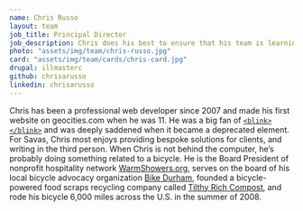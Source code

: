 ```yaml
---
name: Chris Russo
layout: team
job_title: Principal Director
job_description: Chris does his best to ensure that his team is learning and growing and that our clients feel like partners.
photo: "assets/img/team/chris-russo.jpg"
card: "assets/img/team/cards/chris-card.jpg"
drupal: illmasterc
github: chrisarusso
linkedin: chrisarusso
---
```


Chris has been a professional web developer since 2007 and made his first website on geocities.com when he was 11. He was a big fan of <a href="https://developer.mozilla.org/en-US/docs/Web/HTML/Element/blink"><code>&lt;blink&gt;&lt;/blink&gt;</code></a> and was deeply saddened when it became a deprecated element. For Savas, Chris most enjoys providing bespoke solutions for clients, and writing in the third person. When Chris is not behind the computer, he’s probably doing something related to a bicycle. He is the Board President of nonprofit hospitality network [WarmShowers.org](https://www.warmshowers.org), serves on the board of his local bicycle advocacy organization [Bike Durham](http://www.bikedurham.org), founded a bicycle-powered food scraps recycling company called [Tilthy Rich Compost](http://www.tilthyrichcompost.com), and rode his bicycle 6,000 miles across the U.S. in the summer of 2008.
